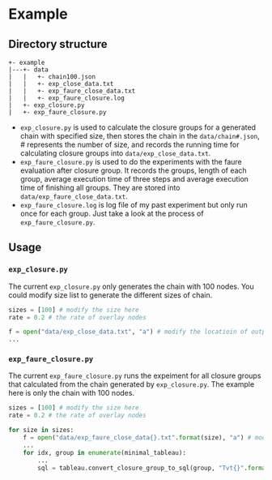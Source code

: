 # Example 

## Directory structure
```text
+- example
|---+- data
|   |   +- chain100.json
|   |   +- exp_close_data.txt
|   |   +- exp_faure_close_data.txt
|   |   +- exp_faure_closure.log
|   +- exp_closure.py
|   +- exp_faure_closure.py
```

* `exp_closure.py` is used to calculate the closure groups for a generated chain with specified size, then stores the chain in the `data/chain#.json`, # represents the number of size, and records the running time for calculating closure groups  into `data/exp_close_data.txt`.
* `exp_faure_closure.py` is used to do the experiments with the faure evaluation after closure group. It records the groups, length of each group, average execution time of three steps and average execution time of finishing all groups. They are stored into `data/exp_faure_close_data.txt`.
* `exp_faure_closure.log` is log file of my past experiment but only run once for each group. Just take a look at the process of `exp_faure_closure.py`.

## Usage

### `exp_closure.py`

The current `exp_closure.py` only generates the chain with 100 nodes. You could modify size list to generate the different sizes of chain.

```python
sizes = [100] # modify the size here
rate = 0.2 # the rate of overlay nodes

f = open("data/exp_close_data.txt", "a") # modify the locatioin of output here.
...
```

### `exp_faure_closure.py`

The current `exp_faure_closure.py` runs the expeiment for all closure groups that calculated from the chain generated by `exp_closure.py`. The example here is only the chain with 100 nodes.

```python
sizes = [100] # modify the size here
rate = 0.2 # the rate of overlay nodes

for size in sizes:
    f = open("data/exp_faure_close_data{}.txt".format(size), "a") # modify the locatioin of output here.
    ...
    for idx, group in enumerate(minimal_tableau):
        ...
        sql = tableau.convert_closure_group_to_sql(group, "Tvt{}".format(size), chain_data['overlay_nodes']) # use convert_closure_group_to_sql function
```
